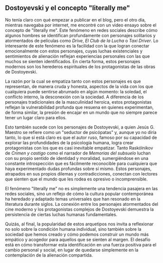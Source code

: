 ## Dostoyevski y el concepto "literally me"

No tenía claro con qué empezar a publicar en el blog, pero el otro día, mientras navegaba por internet, me encontré con un video ensayo sobre el concepto de "literally me". Este fenómeno en redes sociales describe cómo algunos hombres se identifican profundamente con personajes solitarios y atormentados de películas como *Drive*, *El Club de la Lucha* o *Taxi Driver*. Lo interesante de este fenómeno es la facilidad con la que logran conectar emocionalmente con estos personajes, cuyas luchas existenciales y sentimientos de alienación reflejan experiencias personales con las que muchos se sienten identificados. En cierta forma, estos personajes modernos son los herederos espirituales de los protagonistas de las obras de Dostoyevski.

La razón por la cual se empatiza tanto con estos personajes es que representan, de manera cruda y honesta, aspectos de la vida con los que cualquiera puede sentirse abrumado en algún momento: la soledad, el conflicto interno, la desconexión con la sociedad. A diferencia de los personajes tradicionales de la masculinidad heroica, estos protagonistas reflejan la vulnerabilidad profunda que resuena en quienes experimentan, de forma similar, la presión de encajar en un mundo que no siempre parece tener un lugar claro para ellos.

Esto también sucede con los personajes de Dostoyevski, a quien Jesús G. Maestro se refiere como un "seductor de psicópatas" y, aunque yo no diría tanto, lo que sí está claro es que el autor ruso, famoso por su capacidad de explorar las profundidades de la psicología humana, logra crear protagonistas con los que es casi inevitable empatizar. Tanto Raskólnikov de *Crimen y castigo* como el narrador de *Memorias del subsuelo* luchan con su propio sentido de identidad y moralidad, sumergiéndose en una constante introspección que es fácilmente reconocible para cualquiera que haya experimentado dudas profundas sobre sí mismo. Estos personajes, atrapados en sus propios dilemas y contradicciones, conectan con lectores que sienten que el mundo que les rodea es opresivo o incomprensible.

El fenómeno "literally me" no es simplemente una tendencia pasajera en las redes sociales, sino un reflejo de cómo la cultura popular contemporánea ha heredado y adaptado temas universales que han resonado en la literatura durante siglos. La conexión entre los personajes atormentados del cine moderno y los protagonistas complejos de Dostoyevski demuestra la persistencia de ciertas luchas humanas fundamentales.

Quizás, al final, la popularidad de estos arquetipos nos invita a reflexionar no solo sobre la condición humana individual, sino también sobre la sociedad que hemos creado y cómo podemos construir un mundo más empático y acogedor para aquellos que se sienten al margen. El desafío está en cómo transformar esta identificación en una fuerza positiva para el cambio personal y social, en lugar de quedarse simplemente en la contemplación de la alienación compartida.
